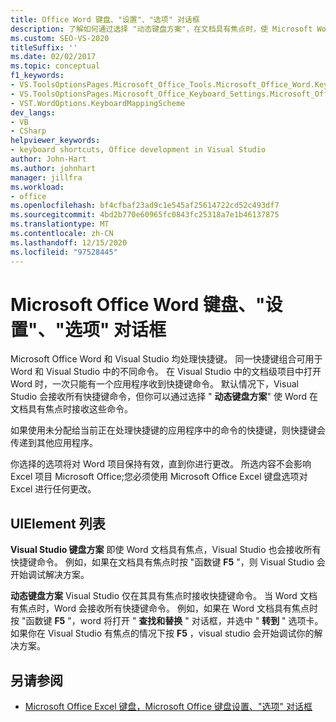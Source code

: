 ```yaml
---
title: Office Word 键盘、"设置"、"选项" 对话框
description: 了解如何通过选择 "动态键盘方案"，在文档具有焦点时，使 Microsoft Word 接收快捷方式键命令。
ms.custom: SEO-VS-2020
titleSuffix: ''
ms.date: 02/02/2017
ms.topic: conceptual
f1_keywords:
- VS.ToolsOptionsPages.Microsoft_Office_Tools.Microsoft_Office_Word.Keyboard
- VS.ToolsOptionsPages.Microsoft_Office_Keyboard_Settings.Microsoft_Office_Word_Keyboard
- VST.WordOptions.KeyboardMappingScheme
dev_langs:
- VB
- CSharp
helpviewer_keywords:
- keyboard shortcuts, Office development in Visual Studio
author: John-Hart
ms.author: johnhart
manager: jillfra
ms.workload:
- office
ms.openlocfilehash: bf4cfbaf23ad9c1e545af25614722cd52c493df7
ms.sourcegitcommit: 4bd2b770e60965fc0843fc25318a7e1b46137875
ms.translationtype: MT
ms.contentlocale: zh-CN
ms.lasthandoff: 12/15/2020
ms.locfileid: "97528445"
---
```

# <a name="microsoft-office-word-keyboard-settings-options-dialog-box"></a>Microsoft Office Word 键盘、"设置"、"选项" 对话框
  Microsoft Office Word 和 Visual Studio 均处理快捷键。 同一快捷键组合可用于 Word 和 Visual Studio 中的不同命令。 在 Visual Studio 中的文档级项目中打开 Word 时，一次只能有一个应用程序收到快捷键命令。 默认情况下，Visual Studio 会接收所有快捷键命令，但你可以通过选择 " **动态键盘方案**" 使 Word 在文档具有焦点时接收这些命令。

 如果使用未分配给当前正在处理快捷键的应用程序中的命令的快捷键，则快捷键会传递到其他应用程序。

 你选择的选项将对 Word 项目保持有效，直到你进行更改。 所选内容不会影响 Excel 项目 Microsoft Office;您必须使用 Microsoft Office Excel 键盘选项对 Excel 进行任何更改。

## <a name="uielement-list"></a>UIElement 列表
 **Visual Studio 键盘方案** 即使 Word 文档具有焦点，Visual Studio 也会接收所有快捷键命令。 例如，如果在文档具有焦点时按 "函数键 **F5** "，则 Visual Studio 会开始调试解决方案。

 **动态键盘方案** Visual Studio 仅在其具有焦点时接收快捷键命令。 当 Word 文档有焦点时，Word 会接收所有快捷键命令。 例如，如果在 Word 文档具有焦点时按 "函数键 **F5** "，word 将打开 " **查找和替换** " 对话框，并选中 " **转到** " 选项卡。 如果你在 Visual Studio 有焦点的情况下按 **F5** ，visual studio 会开始调试你的解决方案。

## <a name="see-also"></a>另请参阅
- [Microsoft Office Excel 键盘，Microsoft Office 键盘设置、"选项" 对话框](../vsto/microsoft-office-excel-keyboard-microsoft-office-keyboard-settings-options-dialog-box.md)

